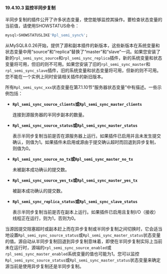 #### 19.4.10.3 监控半同步复制

半同步复制的插件公开了许多状态变量，使您能够监控其操作。要检查状态变量的当前值，请使用SHOWSTATUS命令：

```sql
mysql>SHOWSTATUSLIKE'Rpl_semi_sync%';
```

从MySQL8.0.26开始，提供了源和副本插件的新版本，这些新版本在系统变量和状态变量中用“source”和“replica”替换了“master”和“slave”一词。如果您安装了新的`rpl_semi_sync_source`和`rpl_semi_sync_replica`插件，新的系统变量和状态变量将可用，但旧的则不可用。如果您安装了旧的`rpl_semi_sync_master`和`rpl_semi_sync_slave`插件，旧的系统变量和状态变量将可用，但新的则不可用。您不能在一个实例上同时安装相关插件的新旧版本。

所有`Rpl_semi_sync_xxx`状态变量在第7.1.10节“服务器状态变量”中有描述。一些示例包括：

- **`Rpl_semi_sync_source_clients`或`Rpl_semi_sync_master_clients`**
  
  连接到源服务器的半同步副本的数量。
  
- **`Rpl_semi_sync_source_status`或`Rpl_semi_sync_master_status`**
  
  表示半同步复制当前是否在源服务器上运行。如果插件已启用并且未发生提交确认，则值为1。如果插件未启用或源由于提交确认超时而回退到异步复制，则值为0。
  
- **`Rpl_semi_sync_source_no_tx`或`Rpl_semi_sync_master_no_tx`**
  
  未被副本成功确认的提交数。
  
- **`Rpl_semi_sync_source_yes_tx`或`Rpl_semi_sync_master_yes_tx`**
  
  被副本成功确认的提交数。
  
- **`Rpl_semi_sync_replica_status`或`Rpl_semi_sync_slave_status`**
  
  表示半同步复制当前是否在副本上运行。如果插件已启用且复制I/O（接收）线程正在运行，则为1，否则为0。

当源因提交阻塞超时或副本赶上而在异步复制或半同步复制之间切换时，它会适当地设置`Rpl_semi_sync_source_status`或`Rpl_semi_sync_master_status`状态变量的值。源自动从半同步复制回退到异步复制意味着，即使在半同步复制实际上当前未在运行时，源端的`rpl_semi_sync_source_enabled`或`rpl_semi_sync_master_enabled`系统变量的值也可能为1。您可以监控`Rpl_semi_sync_source_status`或`Rpl_semi_sync_master_status`状态变量来确定源当前是使用异步复制还是半同步复制。